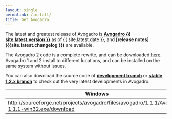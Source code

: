 ```yaml
---
layout: single
permalink: /install/
title: Get Avogadro
---
```


The latest and greatest release of Avogadro is
**[Avogadro {{ site.latest.version }}](//sourceforge.net/projects/avogadro/files/latest/download)**
as of {{ site.latest.date }}, and **[release notes]({{site.latest.changelog }})** are available.

The Avogadro 2 code is a complete rewrite, and can be downloaded [here](https://sourceforge.net/projects/avogadro/files/avogadro2/). Avogadro 1 and 2 install to different locations, and can be installed on the same system without issues.

You can also download the source code of **[development branch](http://github.com/cryos/avogadro/archives/master)** or **[stable 1.2.x branch](http://github.com/cryos/avogadro/archives/1.2)** to check out the very latest developments in Avogadro.

| Windows | Linux/Unix | Mac |
|---------|------------|-----|
|http://sourceforge.net/projects/avogadro/files/avogadro/1.1.1/Avogadro-1.1.1-win32.exe/download | |

